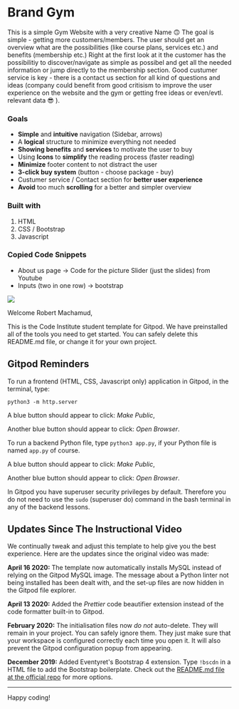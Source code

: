 # Brand Gym

This is a simple Gym Website with a very creative Name :upside_down_face:
The goal is simple - getting more customers/members. The user should get
an overview what are the possibilities (like course plans, services etc.) and benefits (membership etc.)
Right at the first look at it the customer has the possibilitiy to discover/navigate as simple as 
possibel and get all the needed information or jump directly to the membership section. 
Good custumer service is key - there is a contact us section for all kind of questions and ideas 
(company could benefit from good critisism to improve the user experience on the website and the gym 
or getting free ideas or even/evtl. relevant data :sunglasses: ). 

### Goals

* **Simple** and **intuitive** navigation (Sidebar, arrows)
* A **logical** structure to minimize everything not needed
* **Showing benefits** and **services** to motivate the user to buy
* Using **Icons** to **simplify** the reading process (faster reading)
* **Minimize** footer content to not distract the user
* **3-click buy system** (button - choose package - buy)
* Custumer service / Contact section for **better user experience**
* **Avoid** too much **scrolling** for a better and simpler overview


### Built with

1. HTML
2. CSS / Bootstrap
3. Javascript


### Copied Code Snippets

* About us page -> Code for the picture Slider (just the slides) from Youtube
* Inputs (two in one row) -> bootstrap 






















<img src="https://codeinstitute.s3.amazonaws.com/fullstack/ci_logo_small.png" style="margin: 0;">

Welcome Robert Machamud,

This is the Code Institute student template for Gitpod. We have preinstalled all of the tools you need to get started. You can safely delete this README.md file, or change it for your own project.

## Gitpod Reminders

To run a frontend (HTML, CSS, Javascript only) application in Gitpod, in the terminal, type:

`python3 -m http.server`

A blue button should appear to click: *Make Public*,

Another blue button should appear to click: *Open Browser*.

To run a backend Python file, type `python3 app.py`, if your Python file is named `app.py` of course.

A blue button should appear to click: *Make Public*,

Another blue button should appear to click: *Open Browser*.

In Gitpod you have superuser security privileges by default. Therefore you do not need to use the `sudo` (superuser do) command in the bash terminal in any of the backend lessons.

## Updates Since The Instructional Video

We continually tweak and adjust this template to help give you the best experience. Here are the updates since the original video was made:

**April 16 2020:** The template now automatically installs MySQL instead of relying on the Gitpod MySQL image. The message about a Python linter not being installed has been dealt with, and the set-up files are now hidden in the Gitpod file explorer.

**April 13 2020:** Added the _Prettier_ code beautifier extension instead of the code formatter built-in to Gitpod.

**February 2020:** The initialisation files now _do not_ auto-delete. They will remain in your project. You can safely ignore them. They just make sure that your workspace is configured correctly each time you open it. It will also prevent the Gitpod configuration popup from appearing.

**December 2019:** Added Eventyret's Bootstrap 4 extension. Type `!bscdn` in a HTML file to add the Bootstrap boilerplate. Check out the <a href="https://github.com/Eventyret/vscode-bcdn" target="_blank">README.md file at the official repo</a> for more options.

--------

Happy coding!
